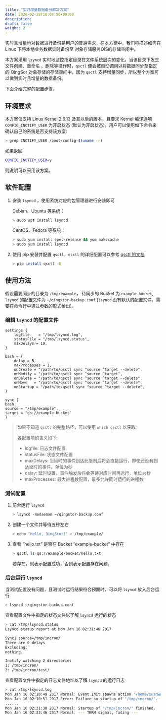 ```yaml
---
title: "实时增量数据备份解决方案"
date: 2020-02-28T10:08:56+09:00
description:
draft: false
weight: 2
---
```



实时且增量地对数据进行备份是用户的普遍需求，在本方案中，我们将描述如何在 Linux 下将本地业务数据实时备份至 对象存储服务OIS的存储空间中。

本方案采用 `lsyncd` 实时地监控指定目录在文件系统层次的变化，当该目录下发生文件创建、重命名 、删除等操作时，`qsctl` 便会被自动调用以将数据同步至指定的 QingSor 对象存储的存储空间中。因为 `qsctl` 支持增量同步，所以整个方案可以做到实时且增量的数据备份。

下面介绍完整的配置步骤。

## 环境要求

本方案仅支持 Linux Kernel 2.6.13 及其以后的版本，且要求 Kernel 编译选项 `CONFIG_INOTIFY_USER` 为开启状态 (默认为开启状态)。用户可以使用如下命令来确认自己的系统是否支持该方案:

```bash
> grep INOTIFY_USER /boot/config-$(uname -r)
```

如果返回

```bash
CONFIG_INOTIFY_USER=y
```

则说明可以采用该方案。

## 软件配置

1. 安装 `lsyncd` ，使用系统对应的包管理器进行安装即可

   Debian、Ubuntu 等系统：

   ```bash
   > sudo apt install lsyncd
   ```

   CentOS、Fedora 等系统：

   ```bash
   > sudo yum install epel-release && yum makecache
   > sudo yum install lsyncd
   ```

1. 使用 pip 安装并配置 `qsctl`，`qsctl` 的详细配置可以参考 [qsctl 的文档](../../manual/developer-tools/qsctl/)

   ```bash
   > pip install qsctl -U
   ```

## 使用方法

假设需要同步的目录为 `/tmp/example`， 待同步的 Bucket 为 `example-bucket`, `lsyncd` 的配置文件为 `~/qingstor-backup.conf` (`lsyncd` 没有默认的配置文件，需要在命令行中通过参数的形式给出)。

### 编辑 `lsyncd` 的配置文件

```plain_text
settings {
    logfile    = "/tmp/lsyncd.log",
    statusFile = "/tmp/lsyncd.status",
    maxDelays = 10,
}

bash = {
    delay = 5,
    maxProcesses = 1,
    onCreate = "/path/to/qsctl sync ^source ^target --delete",
    onModify = "/path/to/qsctl sync ^source ^target",
    onDelete = "/path/to/qsctl sync ^source ^target --delete",
    onMove   = "/path/to/qsctl sync ^source ^target --delete",
    onStartup = "/path/to/qsctl sync ^source ^target --delete",
}

sync {
bash,
source = "/tmp/example",
target = "qs://example-bucket"
}
```

> 如果不知道 `qsctl` 的完整路径，可以使用 `which qsctl` 以获取。
>
> 各配置项的含义如下:
>
> - logfile: 日志文件配置
> - statusFile: 状态文件配置
> - maxDelays: 当延时的事件到达此限制后将会直接运行，即使还没有到达延时的事件，单位为秒
> - delay: 延时设置，事件触发后将会等待对应时间再运行，单位为秒
> - maxProcesses: 最大进程数配置，最多允许同时运行的进程数

### 测试配置

1. 前台运行 `lsyncd`

   ```bash
   > lsyncd -nodaemon ~/qingstor-backup.conf
   ```

1. 创建一个文件并等待五秒左右

   ```bash
   > echo "Hello, QingStor!" > /tmp/example/
   ```

1. 查看 “hello.txt” 是否在 Bucket “example-bucket” 中存在

   ```bash
   > qsctl ls qs://example-bucket/hello.txt
   ```

   若存在，则表示配置成功，否则表示配置存在问题。

### 后台运行 `lsyncd`

当测试配置没有问题，且测试时运行结果符合预期时，可以将 `lsyncd` 放入后台运行

```bash
> lsyncd ~/qingstor-backup.conf
```

查看配置文件中指定的状态文件以了解 `lsyncd` 运行的状态

```bash
> cat /tmp/lsyncd.status
Lsyncd status report at Mon Jan 16 02:31:48 2017

Sync1 source=/tmp/incron/
There are 0 delays
Excluding:
nothing.

Inotify watching 2 directories
1: /tmp/incron/
2: /tmp/incron/test/
```

查看配置文件中指定的日志文件地址以了解 `lsyncd` 的运行日志

```bash
> cat /tmp/lsyncd.log
Mon Jan 16 02:10:49 2017 Normal: Event Init spawns action "/home/xuanwo/.pyenv/shims/qsctl"
Mon Jan 16 02:10:51 2017 Error: Failure on startup of "/tmp/incron/".
......
Mon Jan 16 02:31:38 2017 Normal: Startup of "/tmp/incron/" finished.
Mon Jan 16 02:33:46 2017 Normal: --- TERM signal, fading ---
```

